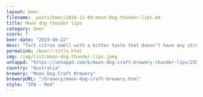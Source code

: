```yaml
---
layout: beer
filename: _posts/beer/2016-11-09-moon-dog-thunder-lips.md
title: Moon dog thunder lips
category: beer
score: 7
beer-date: "2019-06-22"
desc: "Tart citrus smell with a bitter taste that doesn’t have any strong hop flavours. Like a west coast IPA mixed with a little bit of a sour red"
permalink: /beer/:title.html
img: /img/list/moon-dog-thunder-lips.jpeg
untappd: "https://untappd.com/b/moon-dog-craft-brewery-thunder-lips/2587136"
country: "Australia"
brewery: "Moon Dog Craft Brewery"
breweryURL: "/brewery/moon-dog-craft-brewery.html"
style: "IPA - Red"
---
```

